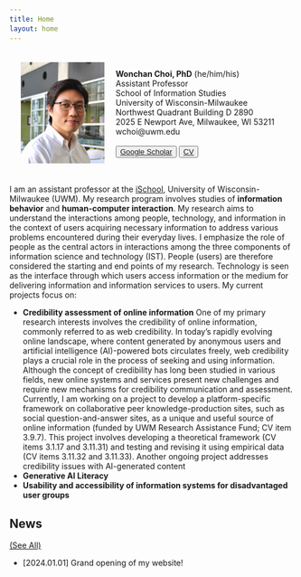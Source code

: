 ```yaml
---
title: Home
layout: home
---
```

<style>
  /* Default styles */
  .flex-container {
    # background-color: #F5F6FA;
    padding: 20px;
    display: flex;
    align-items: center;
  }

  /* Image styles for small screens (up to 767px width) */
  @media (max-width: 767px) {
    .flex-container {
      flex-direction: column; /* Stack items vertically */
      align-items: center; /* Center items horizontally */
    }

    .flex-container img {
      width: 100%; /* Make the image take up the full width */
      margin-bottom: 15px; /* Add some space below the image */
    }
  }
</style>

<div class="flex-container">
  <div style="flex: 1;">
    <img src="/assets/images/wchoi_gp_60.png" alt="Wonchan Choi">
  </div>
  <div style="flex: 2; padding-left: 20px;">
    <!-- Your content here -->
    <b>Wonchan Choi, PhD</b> (he/him/his)<br/>
    Assistant Professor <br/>
    School of Information Studies<br/> 
    University of Wisconsin-Milwaukee<br/>
    Northwest Quadrant Building D 2890<br/>
    2025 E Newport Ave, Milwaukee, WI 53211<br/>
    wchoi@uwm.edu
    <br/><br/>
    <button type="button" name="button" class="btn"><a href="https://scholar.google.com/citations?user=p5_1GbgAAAAJ&hl=en">Google Scholar</a></button> <button type="button" name="button" class="btn"><a href="https://drive.google.com/file/d/1s72RNbNhaQZa3uFNlRMbX_HEu1MUzxN4/view?usp=sharing">CV</a></button><br/>
  </div>
</div>

I am an assistant professor at the [iSchool](https://uwm.edu/informationstudies/), University of Wisconsin-Milwaukee (UWM). My research program involves studies of <b>information behavior</b> and <b>human-computer interaction</b>. My research aims to understand the interactions among people, technology, and information in the context of users acquiring necessary information to address various problems encountered during their everyday lives. I emphasize the role of people as the central actors in interactions among the three components of information science and technology (IST). People (users) are therefore considered the starting and end points of my research. Technology is seen as the interface through which users access information or the medium for delivering information and information services to users. 
My current projects focus on:
- <b>Credibility assessment of online information</b> One of my primary research interests involves the credibility of online information, commonly referred to as web credibility. In today’s rapidly evolving online landscape, where content generated by anonymous users and artificial intelligence (AI)-powered bots circulates freely, web credibility plays a crucial role in the process of seeking and using information. Although the concept of credibility has long been studied in various fields, new online systems and services present new challenges and require new mechanisms for credibility communication and assessment.
Currently, I am working on a project to develop a platform-specific framework on collaborative peer knowledge-production sites, such as social question-and-answer sites, as a unique and useful source of online information (funded by UWM Research Assistance Fund; CV item 3.9.7). This project involves developing a theoretical framework (CV items 3.1.17 and 3.11.31) and testing and revising it using empirical data (CV items 3.11.32 and 3.11.33).
Another ongoing project addresses credibility issues with AI-generated content
- <b>Generative AI Literacy</b>
- <b>Usability and accessibility of information systems for disadvantaged user groups</b>

## News 
[(See All)](news.md)
- [2024.01.01] Grand opening of my website! 

